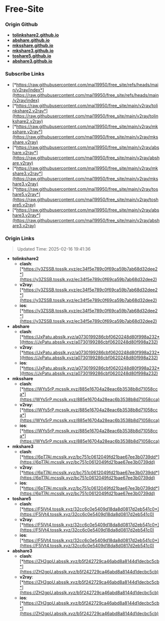 # Free-Site

### Origin Github

- [**tolinkshare2.github.io**](https://github.com/tolinkshare2/tolinkshare2.github.io)
- [**abshare.github.io**](https://github.com/abshare/abshare.github.io)
- [**mksshare.github.io**](https://github.com/mksshare/mksshare.github.io)
- [**mkshare3.github.io**](https://github.com/mkshare3/mkshare3.github.io)
- [**toshare5.github.io**](https://github.com/toshare5/toshare5.github.io)
- [**abshare3.github.io**](https://github.com/abshare3/abshare3.github.io)

### Subscribe Links

- [*https://raw.githubusercontent.com/mai19950/free_site/refs/heads/main/v2ray/index*](https://raw.githubusercontent.com/mai19950/free_site/refs/heads/main/v2ray/index)
- [*https://raw.githubusercontent.com/mai19950/free_site/main/v2ray/tolinkshare2.v2ray*](https://raw.githubusercontent.com/mai19950/free_site/main/v2ray/tolinkshare2.v2ray)
- [*https://raw.githubusercontent.com/mai19950/free_site/main/v2ray/mksshare.v2ray*](https://raw.githubusercontent.com/mai19950/free_site/main/v2ray/mksshare.v2ray)
- [*https://raw.githubusercontent.com/mai19950/free_site/main/v2ray/abshare.v2ray*](https://raw.githubusercontent.com/mai19950/free_site/main/v2ray/abshare.v2ray)
- [*https://raw.githubusercontent.com/mai19950/free_site/main/v2ray/mkshare3.v2ray*](https://raw.githubusercontent.com/mai19950/free_site/main/v2ray/mkshare3.v2ray)
- [*https://raw.githubusercontent.com/mai19950/free_site/main/v2ray/toshare5.v2ray*](https://raw.githubusercontent.com/mai19950/free_site/main/v2ray/toshare5.v2ray)
- [*https://raw.githubusercontent.com/mai19950/free_site/main/v2ray/abshare3.v2ray*](https://raw.githubusercontent.com/mai19950/free_site/main/v2ray/abshare3.v2ray)

### Origin Links

> Updated Time: 2025-02-16 19:41:36

- **tolinkshare2**
  - **clash**: [*https://y3ZSSB.tosslk.xyz/ec34f5e789c0f69ca59b7ab68d32dee2*](https://y3ZSSB.tosslk.xyz/ec34f5e789c0f69ca59b7ab68d32dee2)
  - **v2ray**: [*https://y3ZSSB.tosslk.xyz/ec34f5e789c0f69ca59b7ab68d32dee2*](https://y3ZSSB.tosslk.xyz/ec34f5e789c0f69ca59b7ab68d32dee2)
  - **ios**: [*https://y3ZSSB.tosslk.xyz/ec34f5e789c0f69ca59b7ab68d32dee2*](https://y3ZSSB.tosslk.xyz/ec34f5e789c0f69ca59b7ab68d32dee2)
- **abshare**
  - **clash**: [*https://JxPatu.absslk.xyz/a0730199286cbf0620248d80f998a232*](https://JxPatu.absslk.xyz/a0730199286cbf0620248d80f998a232)
  - **v2ray**: [*https://JxPatu.absslk.xyz/a0730199286cbf0620248d80f998a232*](https://JxPatu.absslk.xyz/a0730199286cbf0620248d80f998a232)
  - **ios**: [*https://JxPatu.absslk.xyz/a0730199286cbf0620248d80f998a232*](https://JxPatu.absslk.xyz/a0730199286cbf0620248d80f998a232)
- **mksshare**
  - **clash**: [*https://WYs5rP.mcsslk.xyz/885e16704a28eac6b3538b8d71058cca*](https://WYs5rP.mcsslk.xyz/885e16704a28eac6b3538b8d71058cca)
  - **v2ray**: [*https://WYs5rP.mcsslk.xyz/885e16704a28eac6b3538b8d71058cca*](https://WYs5rP.mcsslk.xyz/885e16704a28eac6b3538b8d71058cca)
  - **ios**: [*https://WYs5rP.mcsslk.xyz/885e16704a28eac6b3538b8d71058cca*](https://WYs5rP.mcsslk.xyz/885e16704a28eac6b3538b8d71058cca)
- **mkshare3**
  - **clash**: [*https://6pT7Al.mcsslk.xyz/bc751c0612049fd21bae67ee3b0739dd*](https://6pT7Al.mcsslk.xyz/bc751c0612049fd21bae67ee3b0739dd)
  - **v2ray**: [*https://6pT7Al.mcsslk.xyz/bc751c0612049fd21bae67ee3b0739dd*](https://6pT7Al.mcsslk.xyz/bc751c0612049fd21bae67ee3b0739dd)
  - **ios**: [*https://6pT7Al.mcsslk.xyz/bc751c0612049fd21bae67ee3b0739dd*](https://6pT7Al.mcsslk.xyz/bc751c0612049fd21bae67ee3b0739dd)
- **toshare5**
  - **clash**: [*https://F5lVt4.tosslk.xyz/32cc6c0e5409d18da8d0817d2eb541c0*](https://F5lVt4.tosslk.xyz/32cc6c0e5409d18da8d0817d2eb541c0)
  - **v2ray**: [*https://F5lVt4.tosslk.xyz/32cc6c0e5409d18da8d0817d2eb541c0*](https://F5lVt4.tosslk.xyz/32cc6c0e5409d18da8d0817d2eb541c0)
  - **ios**: [*https://F5lVt4.tosslk.xyz/32cc6c0e5409d18da8d0817d2eb541c0*](https://F5lVt4.tosslk.xyz/32cc6c0e5409d18da8d0817d2eb541c0)
- **abshare3**
  - **clash**: [*https://ZH2gpU.absslk.xyz/b5f242729ca46abd8a8144d1decbc5cb*](https://ZH2gpU.absslk.xyz/b5f242729ca46abd8a8144d1decbc5cb)
  - **v2ray**: [*https://ZH2gpU.absslk.xyz/b5f242729ca46abd8a8144d1decbc5cb*](https://ZH2gpU.absslk.xyz/b5f242729ca46abd8a8144d1decbc5cb)
  - **ios**: [*https://ZH2gpU.absslk.xyz/b5f242729ca46abd8a8144d1decbc5cb*](https://ZH2gpU.absslk.xyz/b5f242729ca46abd8a8144d1decbc5cb)
